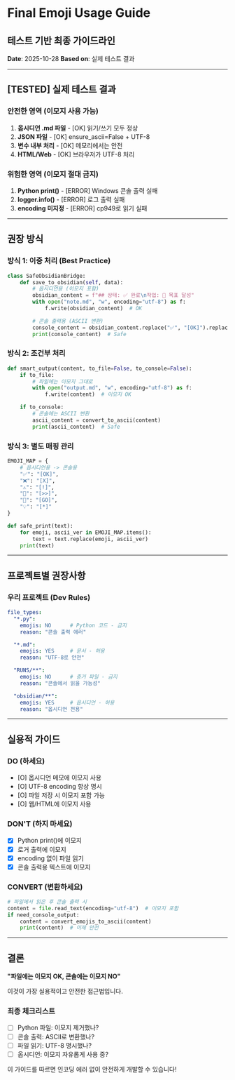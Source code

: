 # Final Emoji Usage Guide
## 테스트 기반 최종 가이드라인

**Date**: 2025-10-28
**Based on**: 실제 테스트 결과

---

## [TESTED] 실제 테스트 결과

### 안전한 영역 (이모지 사용 가능)
1. **옵시디언 .md 파일** - [OK] 읽기/쓰기 모두 정상
2. **JSON 파일** - [OK] ensure_ascii=False + UTF-8
3. **변수 내부 처리** - [OK] 메모리에서는 안전
4. **HTML/Web** - [OK] 브라우저가 UTF-8 처리

### 위험한 영역 (이모지 절대 금지)
1. **Python print()** - [ERROR] Windows 콘솔 출력 실패
2. **logger.info()** - [ERROR] 로그 출력 실패
3. **encoding 미지정** - [ERROR] cp949로 읽기 실패

---

## 권장 방식

### 방식 1: 이중 처리 (Best Practice)
```python
class SafeObsidianBridge:
    def save_to_obsidian(self, data):
        # 옵시디언용 (이모지 포함)
        obsidian_content = f"## 상태: ✅ 완료\n작업: 🎯 목표 달성"
        with open("note.md", "w", encoding="utf-8") as f:
            f.write(obsidian_content)  # OK

        # 콘솔 출력용 (ASCII 변환)
        console_content = obsidian_content.replace("✅", "[OK]").replace("🎯", "[TARGET]")
        print(console_content)  # Safe
```

### 방식 2: 조건부 처리
```python
def smart_output(content, to_file=False, to_console=False):
    if to_file:
        # 파일에는 이모지 그대로
        with open("output.md", "w", encoding="utf-8") as f:
            f.write(content)  # 이모지 OK

    if to_console:
        # 콘솔에는 ASCII 변환
        ascii_content = convert_to_ascii(content)
        print(ascii_content)  # Safe
```

### 방식 3: 별도 매핑 관리
```python
EMOJI_MAP = {
    # 옵시디언용 -> 콘솔용
    "✅": "[OK]",
    "❌": "[X]",
    "⚠️": "[!]",
    "🎯": "[>>]",
    "🚀": "[GO]",
    "💡": "[*]"
}

def safe_print(text):
    for emoji, ascii_ver in EMOJI_MAP.items():
        text = text.replace(emoji, ascii_ver)
    print(text)
```

---

## 프로젝트별 권장사항

### 우리 프로젝트 (Dev Rules)
```yaml
file_types:
  "*.py":
    emojis: NO      # Python 코드 - 금지
    reason: "콘솔 출력 에러"

  "*.md":
    emojis: YES     # 문서 - 허용
    reason: "UTF-8로 안전"

  "RUNS/**":
    emojis: NO      # 증거 파일 - 금지
    reason: "콘솔에서 읽을 가능성"

  "obsidian/**":
    emojis: YES     # 옵시디언 - 허용
    reason: "옵시디언 전용"
```

---

## 실용적 가이드

### DO (하세요)
- [O] 옵시디언 메모에 이모지 사용
- [O] UTF-8 encoding 항상 명시
- [O] 파일 저장 시 이모지 포함 가능
- [O] 웹/HTML에 이모지 사용

### DON'T (하지 마세요)
- [X] Python print()에 이모지
- [X] 로거 출력에 이모지
- [X] encoding 없이 파일 읽기
- [X] 콘솔 출력용 텍스트에 이모지

### CONVERT (변환하세요)
```python
# 파일에서 읽은 후 콘솔 출력 시
content = file.read_text(encoding="utf-8")  # 이모지 포함
if need_console_output:
    content = convert_emojis_to_ascii(content)
    print(content)  # 이제 안전
```

---

## 결론

**"파일에는 이모지 OK, 콘솔에는 이모지 NO"**

이것이 가장 실용적이고 안전한 접근법입니다.

### 최종 체크리스트
- [ ] Python 파일: 이모지 제거했나?
- [ ] 콘솔 출력: ASCII로 변환했나?
- [ ] 파일 읽기: UTF-8 명시했나?
- [ ] 옵시디언: 이모지 자유롭게 사용 중?

이 가이드를 따르면 인코딩 에러 없이 안전하게 개발할 수 있습니다!
